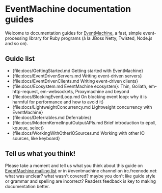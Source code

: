 # EventMachine documentation guides #

Welcome to documentation guides for [EventMachine](http://github.com/eventmachine/eventmachine),
a fast, simple event-processing library for Ruby programs (à la JBoss Netty, Twisted, Node.js
and so on).

## Guide list ##

 * {file:docs/GettingStarted.md Getting started with EventMachine}
 * {file:docs/EventDrivenServers.md Writing event-driven servers}
 * {file:docs/EventDrivenClients.md Writing event-driven clients}
 * {file:docs/Ecosystem.md EventMachine ecosystem}: Thin, Goliath, em-http-request, em-websockets, Proxymachine and beyond
 * {file:docs/BlockingEventLoop.md On blocking event loop: why it is harmful for performance and how to avoid it}
 * {file:docs/LightweightConcurrency.md Lightweight concurrency with EventMachine}
 * {file:docs/Deferrables.md Deferrables}
 * {file:docs/ModernKernelInputOutputAPIs.md Brief introduction to epoll, kqueue, select}
 * {file:docs/WorkingWithOtherIOSources.md Working with other IO sources, like keyboard}


## Tell us what you think! ##

Please take a moment and tell us what you think about this guide on [EventMachine mailing list](http://bit.ly/jW3cR3)
or in #eventmachine channel on irc.freenode.net: what was unclear? what wasn't covered?
maybe you don't like guide style or grammar and spelling are incorrect? Readers feedback is
key to making documentation better.
